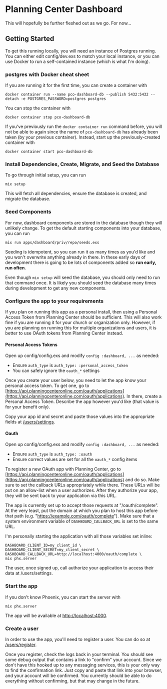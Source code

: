 # Planning Center Dashboard

This will hopefully be further fleshed out as we go. For now...

## Getting Started

To get this running locally, you will need an instance of Postgres
running. You can either edit config/dev.exs to match your local
instance, or you can use Docker to run a self-contained instance
(which is what I'm doing).

### postgres with Docker cheat sheet

If you are running it for the first time, you can create a container
with

``` shell
docker container run --name pco-dashboard-db --publish 5432:5432 --detach -e POSTGRES_PASSWORD=postgres postgres
```

You can stop the container with

``` shell
docker container stop pco-dashboard-db
```

If you've previously run the `docker container run` command before,
you will not be able to again since the name of `pco-dashboard-db` has
already been taken (by your previous container). Instead, start up the
previously-created container with

``` shell
docker container start pco-dashboard-db
```

### Install Dependencies, Create, Migrate, and Seed the Database

To go through initial setup, you can run

``` shell
mix setup
```

This will fetch all dependencies, ensure the database is created, and
migrate the database.

### Seed Components

For now, dashboard components are stored in the database though they
will unlikely change. To get the default starting components into your
database, you can run

``` shell
mix run apps/dashboard/priv/repo/seeds.exs
```

Seeding is idempotent, so you can run it as many times as you'd like
and you won't overwrite anything already in there. In these early days
of development there is going to be lots of components added so **run
early, run often**.

Even though `mix setup` will seed the database, you should only need
to run that command once. It is likely you should seed the database
many times during development to get any new components.

### Configure the app to your requirements

If you plan on running this app as a personal install, then using a
Personal Access Token from Planning Center should be sufficient. This
will also work fine if you are running it for your church or
organization only. However, if you are planning on running this for
multiple organizations and users, it is better to use OAuth tokens
from Planning Center instead.

#### Personal Access Tokens

Open up config/config.exs and modify `config :dashboard, ...` as needed:

- Ensure `auth_type` is `auth_type: :personal_access_token`
- You can safely ignore the `oauth_*` settings

Once you create your user below, you need to let the app know your personal
access token. To get one, go to
[https://api.planningcenteronline.com/oauth/applications](https://api.planningcenteronline.com/oauth/applications).
In there, create a Personal Access Token. Describe the app however
you'd like (that value is for your benefit only).

Copy your app id and secret and paste those values into the
appropriate fields at
[/users/settings](http://locahost:4000/users/settings).

#### Oauth

Open up config/config.exs and modify `config :dashboard, ...` as needed:

- Ensure `auth_type` is `auth_type: :oauth`
- Ensure correct values are set for all the `oauth_*` config items

To register a new OAuth app with Planning Center, go to
[https://api.planningcenteronline.com/oauth/applications](https://api.planningcenteronline.com/oauth/applications)
and do so. Make sure to set the callback URLs appropriately while
there. These URLs will be put on an allow-list when a user
authorizes. After they authorize your app, they will be sent back to
your application via this URL.

The app is currently set up to accept those requests at
"/oauth/complete". At the very least, put the domain at which you plan
to host this app before that path
(e.g. "https://example.com/oauth/complete"). Make sure that a system
environment variable of `DASHBOARD_CALLBACK_URL` is set to the same
URL.

I'm personally starting the application with all those variables set
inline:

``` shell
DASHBOARD_CLIENT_ID=my_client_id \
DASHBOARD_CLIENT_SECRET=my_client_secret \
DASHBOARD_CALLBACK_URL=http://localhost:4000/oauth/complete \
mix phx.server
```

The user, once signed up, call authorize your application to access
their data at /users/settings.

### Start the app

If you don't know Phoenix, you can start the server with

``` shell
mix phx.server
```

The app will be available at [http://localhost:4000](http://localhost:4000).

### Create a user

In order to use the app, you'll need to register a user. You can do so
at [/users/register](http://locahost:4000/users/register).

Once you register, check the logs back in your terminal. You should
see some debug output that contains a link to "confirm" your
account. Since we don't have this hooked up to any messaging services,
this is your only way to find the confirmation link. Just copy and
paste that link into your browser, and your account will be
confirmed. You currently should be able to do everything without
confirming, but that may change in the future.
